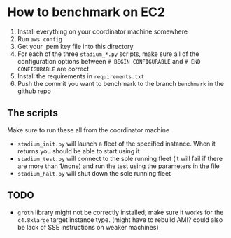 How to benchmark on EC2
=======================

1. Install everything on your coordinator machine somewhere
2. Run `aws config`
3. Get your .pem key file into this directory
4. For each of the three `stadium_*.py` scripts, make sure all of the configuration options between `# BEGIN CONFIGURABLE` and `# END CONFIGURABLE` are correct
5. Install the requirements in `requirements.txt`
6. Push the commit you want to benchmark to the branch `benchmark` in the github repo

The scripts
-----------
Make sure to run these all from the coordinator machine

- `stadium_init.py` will launch a fleet of the specified instance. When it returns you should be able to start using it
- `stadium_test.py` will connect to the sole running fleet (it will fail if there are more than 1/none) and run the test using the parameters in the file
- `stadium_halt.py` will shut down the sole running fleet

TODO
----

- `groth` library might not be correctly installed; make sure it works for the `c4.8xlarge` target instance type. (might have to rebuild AMI? could also be lack of SSE instructions on weaker machines)
